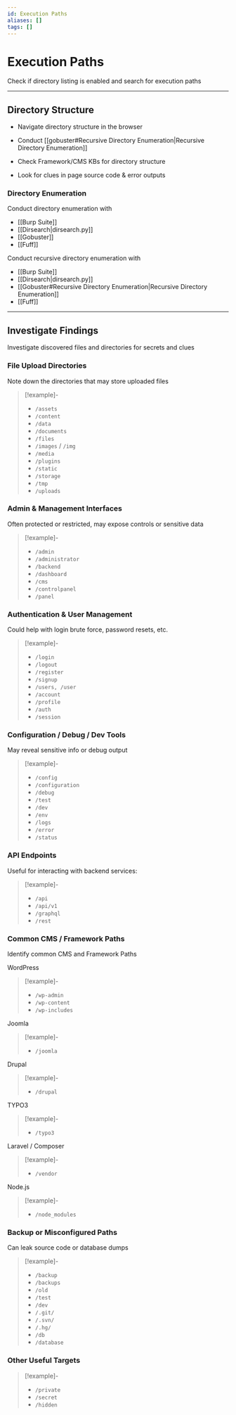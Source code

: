 ```yaml
---
id: Execution Paths
aliases: []
tags: []
---
```


# Execution Paths

Check if directory listing is enabled and search for execution paths

___

<!-- Directory Structure {{{-->
## Directory Structure

- Navigate directory structure in the browser

- Conduct [[gobuster#Recursive Directory Enumeration|Recursive Directory Enumeration]]

- Check Framework/CMS KBs for directory structure

- Look for clues in page source code & error outputs

### Directory Enumeration

Conduct directory enumeration with

- [[Burp Suite]]
- [[Dirsearch|dirsearch.py]]
- [[Gobuster]]
- [[Fuff]]

Conduct recursive directory enumeration with

- [[Burp Suite]]
- [[Dirsearch|dirsearch.py]]
- [[Gobuster#Recursive Directory Enumeration|Recursive Directory Enumeration]]
- [[Fuff]]

___
<!-- }}} -->

<!-- Investigate Findings {{{-->
## Investigate Findings

Investigate discovered files and directories for secrets and clues

### File Upload Directories

Note down the directories that may store uploaded files

> [!example]-
>
> - `/assets`
> - `/content`
> - `/data`
> - `/documents`
> - `/files`
> - `/images` / `/img`
> - `/media`
> - `/plugins`
> - `/static`
> - `/storage`
> - `/tmp`
> - `/uploads`

### Admin & Management Interfaces

Often protected or restricted, may expose controls or sensitive data

> [!example]-
>
> - `/admin`
> - `/administrator`
> - `/backend`
> - `/dashboard`
> - `/cms`
> - `/controlpanel`
> - `/panel`

### Authentication & User Management

Could help with login brute force, password resets, etc.

> [!example]-
>
> - `/login`
> - `/logout`
> - `/register`
> - `/signup`
> - `/users, /user`
> - `/account`
> - `/profile`
> - `/auth`
> - `/session`

### Configuration / Debug / Dev Tools

May reveal sensitive info or debug output

> [!example]-
>
> - `/config`
> - `/configuration`
> - `/debug`
> - `/test`
> - `/dev`
> - `/env`
> - `/logs`
> - `/error`
> - `/status`

### API Endpoints

Useful for interacting with backend services:

> [!example]-
>
> - `/api`
> - `/api/v1`
> - `/graphql`
> - `/rest`

### Common CMS / Framework Paths

Identify common CMS and Framework Paths

WordPress

> [!example]-
>
> - `/wp-admin`
> - `/wp-content`
> - `/wp-includes`

Joomla

> [!example]-
>
> - `/joomla`

Drupal

> [!example]-
>
> - `/drupal`

TYPO3

> [!example]-
>
> - `/typo3`

Laravel / Composer

> [!example]-
>
> - `/vendor`

Node.js

> [!example]-
>
> - `/node_modules`

### Backup or Misconfigured Paths

Can leak source code or database dumps

> [!example]-
>
> - `/backup`
> - `/backups`
> - `/old`
> - `/test`
> - `/dev`
> - `/.git/`
> - `/.svn/`
> - `/.hg/`
> - `/db`
> - `/database`

### Other Useful Targets

> [!example]-
>
> - `/private`
> - `/secret`
> - `/hidden`
<!-- }}} -->

